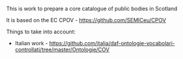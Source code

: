 This is work to prepare a core catalogue of public bodies in Scotland

It is based on the EC CPOV - https://github.com/SEMICeu/CPOV

Things to take into account:

* Italian work - https://github.com/italia/daf-ontologie-vocabolari-controllati/tree/master/Ontologie/COV 

